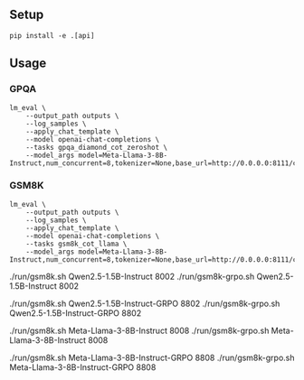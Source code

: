 ## Setup

```
pip install -e .[api]
```

## Usage


### GPQA

```
lm_eval \
    --output_path outputs \
    --log_samples \
    --apply_chat_template \
    --model openai-chat-completions \
    --tasks gpqa_diamond_cot_zeroshot \
    --model_args model=Meta-Llama-3-8B-Instruct,num_concurrent=8,tokenizer=None,base_url=http://0.0.0.0:8111/chat/completions
```

### GSM8K

```
lm_eval \
    --output_path outputs \
    --log_samples \
    --apply_chat_template \
    --model openai-chat-completions \
    --tasks gsm8k_cot_llama \
    --model_args model=Meta-Llama-3-8B-Instruct,num_concurrent=8,tokenizer=None,base_url=http://0.0.0.0:8111/chat/completions
```

./run/gsm8k.sh Qwen2.5-1.5B-Instruct 8002
./run/gsm8k-grpo.sh Qwen2.5-1.5B-Instruct 8002

./run/gsm8k.sh Qwen2.5-1.5B-Instruct-GRPO 8802
./run/gsm8k-grpo.sh Qwen2.5-1.5B-Instruct-GRPO 8802

./run/gsm8k.sh Meta-Llama-3-8B-Instruct 8008
./run/gsm8k-grpo.sh Meta-Llama-3-8B-Instruct 8008

./run/gsm8k.sh Meta-Llama-3-8B-Instruct-GRPO 8808
./run/gsm8k-grpo.sh Meta-Llama-3-8B-Instruct-GRPO 8808

